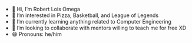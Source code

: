 - 👋 Hi, I’m Robert Lois Omega
- 👀 I’m interested in Pizza, Basketball, and League of Legends
- 🌱 I’m currently learning anything related to Computer Engineering
- 💞️ I’m looking to collaborate with mentors willing to teach me for free XD
- 😄 Pronouns: he/him

<!---
robert-lois-omega/robert-lois-omega is a ✨ special ✨ repository because its `README.md` (this file) appears on your GitHub profile.
You can click the Preview link to take a look at your changes.
--->
